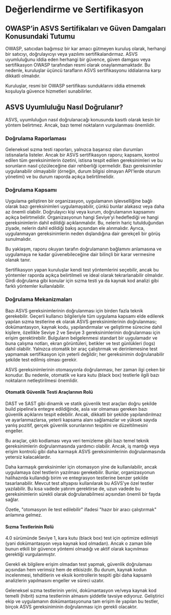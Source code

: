 # Değerlendirme ve Sertifikasyon

## OWASP’in ASVS Sertifikaları ve Güven Damgaları Konusundaki Tutumu

OWASP, satıcıdan bağımsız bir kar amacı gütmeyen kuruluş olarak, herhangi bir satıcıyı, doğrulayıcıyı veya yazılımı sertifikalandırmaz. ASVS uyumluluğunu iddia eden herhangi bir güvence, güven damgası veya sertifikasyon OWASP tarafından resmi olarak onaylanmamaktadır. Bu nedenle, kuruluşlar üçüncü tarafların ASVS sertifikasyonu iddialarına karşı dikkatli olmalıdır.

Kuruluşlar, resmi bir OWASP sertifikası sunduklarını iddia etmemek koşuluyla güvence hizmetleri sunabilirler.

## ASVS Uyumluluğu Nasıl Doğrulanır?

ASVS, uyumluluğun nasıl doğrulanacağı konusunda kasıtlı olarak kesin bir yöntem belirtmez. Ancak, bazı temel noktaların vurgulanması önemlidir.

### Doğrulama Raporlaması

Geleneksel sızma testi raporları, yalnızca başarısız olan durumları istisnalarla listeler. Ancak bir ASVS sertifikasyon raporu; kapsamı, kontrol edilen tüm gereksinimlerin özetini, istisna tespit edilen gereksinimleri ve bu sorunların nasıl çözüleceğine dair rehberliği içermelidir. Bazı gereksinimler uygulanabilir olmayabilir (örneğin, durum bilgisi olmayan API'lerde oturum yönetimi) ve bu durum raporda açıkça belirtilmelidir.

### Doğrulama Kapsamı

Uygulama geliştiren bir organizasyon, uygulamanın işlevselliğine bağlı olarak bazı gereksinimleri uygulamayabilir, çünkü bunlar alakasız veya daha az önemli olabilir. Doğrulayıcı kişi veya kurum, doğrulamanın kapsamını açıkça belirtmelidir. Organizasyonun hangi Seviye’yi hedeflediği ve hangi gereksinimlerin dahil edildiği açıklanmalıdır. Bu, nelerin hariç tutulduğundan ziyade, nelerin dahil edildiği bakış açısından ele alınmalıdır. Ayrıca, uygulanmayan gereksinimlerin neden dışlandığına dair gerekçeli bir görüş sunulmalıdır.

Bu yaklaşım, raporu okuyan tarafın doğrulamanın bağlamını anlamasına ve uygulamaya ne kadar güvenebileceğine dair bilinçli bir karar vermesine olanak tanır.

Sertifikasyon yapan kuruluşlar kendi test yöntemlerini seçebilir, ancak bu yöntemler raporda açıkça belirtilmeli ve ideal olarak tekrarlanabilir olmalıdır. Girdi doğrulama gibi konular için sızma testi ya da kaynak kod analizi gibi farklı yöntemler kullanılabilir.

### Doğrulama Mekanizmaları

Bazı ASVS gereksinimlerinin doğrulanması için birden fazla teknik gerekebilir. Geçerli kullanıcı bilgileriyle tüm uygulama kapsamı elde edilerek yapılan sızma testlerine ek olarak ASVS gereksinimlerinin doğrulanması; dokümantasyon, kaynak kodu, yapılandırmalar ve geliştirme sürecine dahil kişilere, özellikle Seviye 2 ve Seviye 3 gereksinimlerinin doğrulanması için erişim gerektirebilir. Bulguların belgelenmesi standart bir uygulamadır ve buna çalışma notları, ekran görüntüleri, betikler ve test günlükleri (logs) dahil olabilir. Yalnızca otomatik bir araç çalıştırmak ve derinlemesine test yapmamak sertifikasyon için yeterli değildir; her gereksinimin doğrulanabilir şekilde test edilmiş olması gerekir.

ASVS gereksinimlerinin otomasyonla doğrulanması, her zaman ilgi çeken bir konudur. Bu nedenle, otomatik ve kara kutu (black box) testlerle ilgili bazı noktaların netleştirilmesi önemlidir.

#### Otomatik Güvenlik Testi Araçlarının Rolü

DAST ve SAST gibi dinamik ve statik güvenlik test araçları doğru şekilde build pipeline’a entegre edildiğinde, asla var olmaması gereken bazı güvenlik açıklarını tespit edebilir. Ancak, dikkatli bir şekilde yapılandırılmaz ve ayarlanmazlarsa, yeterli kapsama alanı sağlamazlar ve yüksek sayıda yanlış pozitif, gerçek güvenlik sorunlarının tespitini ve düzeltilmesini engeller.

Bu araçlar, çıktı kodlaması veya veri temizleme gibi bazı temel teknik gereksinimlerin doğrulanmasında yardımcı olabilir. Ancak, iş mantığı veya erişim kontrolü gibi daha karmaşık ASVS gereksinimlerinin doğrulanmasında yetersiz kalacaklardır.

Daha karmaşık gereksinimler için otomasyon yine de kullanılabilir, ancak uygulamaya özel testlerin yazılması gerekebilir. Bunlar, organizasyonun halihazırda kullandığı birim ve entegrasyon testlerine benzer şekilde tasarlanabilir. Mevcut test altyapısı kullanılarak bu ASVS'ye özel testler yazılabilir. Bu kısa vadede yatırım gerektirse de, uzun vadede bu gereksinimlerin sürekli olarak doğrulanabilmesi açısından önemli bir fayda sağlar.

Özetle, "otomasyon ile test edilebilir" ifadesi "hazır bir aracı çalıştırmak" anlamına gelmez.

#### Sızma Testlerinin Rolü

4.0 sürümünde Seviye 1, kara kutu (black box) test için optimize edilmişti (yani dokümantasyon veya kaynak kod olmadan). Ancak o zaman bile bunun etkili bir güvence yöntemi olmadığı ve aktif olarak kaçınılması gerektiği vurgulanmıştır.

Gerekli ek bilgilere erişim olmadan test yapmak, güvenlik doğrulaması açısından hem verimsiz hem de etkisizdir. Bu durum, kaynak kodun incelenmesi, tehditlerin ve eksik kontrollerin tespiti gibi daha kapsamlı analizlerin yapılmasını engeller ve süreci uzatır.

Geleneksel sızma testlerinin yerini, dokümantasyon ve/veya kaynak kod temelli (hibrit) sızma testlerinin almasını şiddetle tavsiye ediyoruz. Geliştirici ekip ve uygulamanın dokümantasyonuna tam erişim ile yapılan bu testler, birçok ASVS gereksiniminin doğrulanması için gerekli olacaktır.
